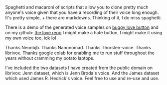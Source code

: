Spaghetti and macaroni of scripts that allow you to clone pretty much anyone's voice given that you have a recording of their voice long enough.
It's pretty simple, + there are markdowns. Thinking of it, I do miss spaghetti. 

There is a demo of the generated voice samples on [buggy love button](https://lovebutton.onrender.com) and on my github: [the love repo](https://github.com/mebenyahia/lovebutton)
I might make a hate button, I might make it using my own voice too, idk lol

Thanks Neonbjb. Thanks Nanonomad. Thanks Thorsten-voice. Thanks librivox. Thanks google colab for enabling me to run stuff throughout the years without cramming my potato laptops.

I've included the two datasets I have created from the public domain on librivox: Jenn dataset, which is Jenn Broda's voice.
And the James dataset which used James R. Hedrick's voice. Feel free to use and re-use and use. 
